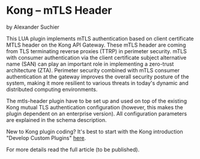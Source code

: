 # Kong – mTLS Header
by Alexander Suchier

This LUA plugin implements mTLS authentication based on client certificate MTLS header on the Kong API Gateway. These mTLS header are coming from TLS terminating reverse proxies (TTRP) in perimeter security. mTLS with consumer authentication via the client certificate subject alternative name (SAN) can play an important role in implementing a zero-trust architecture (ZTA). Perimeter security combined with mTLS consumer authentication at the gateway improves the overall security posture of the system, making it more resilient to various threats in today's dynamic and distributed computing environments. 

The mtls-header plugin have to be set up and used on top of the existing Kong mutual TLS authentication configuration (however, this makes the plugin dependent on an enterprise version). All configuration parameters are explained in the schema description.

New to Kong plugin coding? It's best to start with the Kong introduction "Develop Custom Plugins" [here](https://docs.konghq.com/gateway/latest/plugin-development/).

For more details read the full article (to be published).
